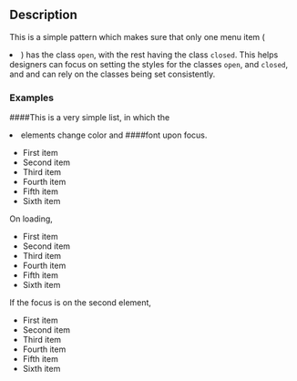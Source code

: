 ## Description

This is a simple pattern which makes sure that only one menu item ( <li> ) has
the class `open`, with the rest having the class `closed`. This helps designers
can focus on setting the styles for the classes `open`, and `closed`, and
and can rely on the classes being set consistently.

### Examples

####This is a very simple list, in which the <li> elements change color and
####font upon focus.

<ul class="pat-menu">
  <li>First item</li>
  <li>Second item</li>
  <li>Third item</li>
  <li>Fourth item</li>
  <li>Fifth item</li>
  <li>Sixth item</li>
</ul>

On loading,

<ul class="pat-menu">
  <li class = 'closed'>First item</li>
  <li class = 'closed'>Second item</li>
  <li class = 'closed'>Third item</li>
  <li class = 'closed'>Fourth item</li>
  <li class = 'closed'>Fifth item</li>
  <li class = 'closed'>Sixth item</li>
</ul>

If the focus is on the second element,

 <ul class="pat-menu">
   <li class = 'closed'>First item</li>
   <li class = 'open'>Second item</li>
   <li class = 'closed'>Third item</li>
   <li class = 'closed'>Fourth item</li>
   <li class = 'closed'>Fifth item</li>
   <li class = 'closed'>Sixth item</li>
 </ul>
